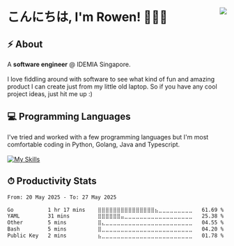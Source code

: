 <h1 align='left'>
  こんにちは, I'm Rowen! 🙇🏼‍♂️

  <a href="https://www.linkedin.com/in/rowentey/"> 
    <img align='right' src="https://img.shields.io/badge/LinkedIn-0077B5?style=for-the-badge&logo=linkedin&logoColor=white" >
  </a> 
</h1>

## ⚡ About 
A **software engineer** @ IDEMIA Singapore. 
<br><br>
I love fiddling around with software to see what kind of fun and amazing product I can create just from my little old laptop. So if you have any cool project ideas, just hit me up :)

## 💻 Programming Languages
I've tried and worked with a few programming languages but I'm most comfortable coding in Python, Golang, Java and Typescript.<br><br> 
[![My Skills](https://skillicons.dev/icons?i=python,go,java,ts)](https://skillicons.dev)

## ⏱ Productivity Stats
<!--START_SECTION:waka-->

```txt
From: 20 May 2025 - To: 27 May 2025

Go           1 hr 17 mins    ⣿⣿⣿⣿⣿⣿⣿⣿⣿⣿⣿⣿⣿⣿⣿⣦⣀⣀⣀⣀⣀⣀⣀⣀⣀   61.69 %
YAML         31 mins         ⣿⣿⣿⣿⣿⣿⣤⣀⣀⣀⣀⣀⣀⣀⣀⣀⣀⣀⣀⣀⣀⣀⣀⣀⣀   25.38 %
Other        5 mins          ⣿⣄⣀⣀⣀⣀⣀⣀⣀⣀⣀⣀⣀⣀⣀⣀⣀⣀⣀⣀⣀⣀⣀⣀⣀   04.55 %
Bash         5 mins          ⣿⣀⣀⣀⣀⣀⣀⣀⣀⣀⣀⣀⣀⣀⣀⣀⣀⣀⣀⣀⣀⣀⣀⣀⣀   04.20 %
Public Key   2 mins          ⣦⣀⣀⣀⣀⣀⣀⣀⣀⣀⣀⣀⣀⣀⣀⣀⣀⣀⣀⣀⣀⣀⣀⣀⣀   01.78 %
```

<!--END_SECTION:waka-->
